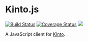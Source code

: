 # Kinto.js

[![Build Status](https://travis-ci.org/mozilla-services/kinto.js.svg?branch=master)](https://travis-ci.org/mozilla-services/kinto.js) [![Coverage Status](https://coveralls.io/repos/mozilla-services/kinto.js/badge.svg?branch=master)](https://coveralls.io/r/mozilla-services/kinto.js?branch=master) [![](https://readthedocs.org/projects/kintojs/badge/?version=latest)](http://kintojs.readthedocs.org/)

A JavaScript client for [Kinto](https://kinto.readthedocs.org/).
